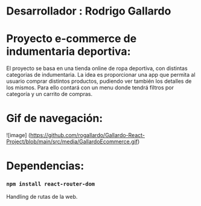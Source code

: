 # Desarrollador : Rodrigo Gallardo

# Proyecto e-commerce de indumentaria deportiva:
El proyecto se basa en una tienda online de ropa deportiva, con distintas categorias de indumentaria.
La idea es proporcionar una app que permita al usuario comprar distintos productos, pudiendo ver también los detalles de los mismos.
Para ello contará con un menu donde tendrá filtros por categoría y un carrito de compras.

# Gif de navegación:
 ![image] (https://github.com/rogallardo/Gallardo-React-Project/blob/main/src/media/GallardoEcommerce.gif)

# Dependencias:

### `npm install react-router-dom`
Handling de rutas de la web.
